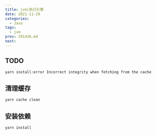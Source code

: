 ```yaml
---
title: jvm|执行引擎
date: 2021-11-29
categories:
  - Java
tags:
  - jvm
prev: 291436.md
next:
---
```




<!-- more -->

## TODO

```bash
yarn install:error Incorrect integrity when fetching from the cache
```

## 清理缓存

```js
yarn cache clean
```

## 安装依赖

```js
yarn install
```

